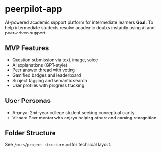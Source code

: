 # peerpilot-app
AI-powered academic support platform for intermediate learners
**Goal:** To help intermediate students resolve academic doubts instantly using AI and peer-driven support.

## MVP Features
- Question submission via text, image, voice
- AI explanations (GPT-style)
- Peer answer thread with voting
- Gamified badges and leaderboard
- Subject tagging and semantic search
- User profiles with progress tracking

## User Personas
- Ananya: 2nd-year college student seeking conceptual clarity
- Vihaan: Peer mentor who enjoys helping others and earning recognition

## Folder Structure
See `/docs/project-structure.md` for technical layout.
